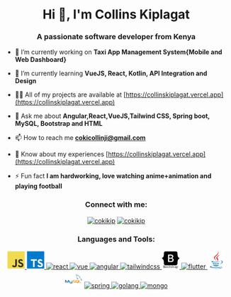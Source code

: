 <h1 align="center">Hi 👋, I'm Collins Kiplagat</h1>
<h3 align="center">A passionate software developer from Kenya</h3>

- 🔭 I’m currently working on **Taxi App Management System{Mobile and Web Dashboard}**

- 🌱 I’m currently learning **VueJS, React, Kotlin, API Integration and Design**

- 👨‍💻 All of my projects are available at [https://collinskiplagat.vercel.app](https://collinskiplagat.vercel.app)

- 💬 Ask me about **Angular,React,VueJS,Tailwind CSS, Spring boot, MySQL, Bootstrap and HTML**

- 📫 How to reach me **cokicollinji@gmail.com**

- 📄 Know about my experiences [https://collinskiplagat.vercel.app](https://collinskiplagat.vercel.app)

- ⚡ Fun fact **I am hardworking, love watching anime+animation and playing football**

<h3 align="center">Connect with me:</h3>
<p align="center">
<a href="https://linkedin.com/in/cokikip" target="blank"><img align="center" src="https://raw.githubusercontent.com/rahuldkjain/github-profile-readme-generator/master/src/images/icons/Social/linked-in-alt.svg" alt="cokikip" height="30" width="40" /></a>
<a href="https://instagram.com/cokikip" target="blank"><img align="center" src="https://raw.githubusercontent.com/rahuldkjain/github-profile-readme-generator/master/src/images/icons/Social/instagram.svg" alt="cokikip" height="30" width="40" /></a>
</p>

<h3 align="center">Languages and Tools:</h3>
<p align="center"> 
<a href="https://developer.mozilla.org/en-US/docs/Web/JavaScript" target="_blank"> <img src="https://raw.githubusercontent.com/devicons/devicon/master/icons/javascript/javascript-original.svg" alt="javascript" width="40" height="40"/> </a>
<a href="https://www.typescriptlang.org/" target="_blank"> <img src="https://raw.githubusercontent.com/devicons/devicon/master/icons/typescript/typescript-original.svg" alt="typescript" width="40" height="40"/> </a>
<a href="https://reactjs.org" target="_blank"> <img src="https://www.vectorlogo.zone/logos/reactjs/reactjs-icon.svg" alt="react" width="40" height="40"/> </a>
<a href="https://vuejs.org" target="_blank"> <img src="https://www.vectorlogo.zone/logos/vuejs/vuejs-icon.svg" alt="vue" width="40" height="40"/> </a>
<a href="https://angular.io" target="_blank"> <img src="https://angular.io/assets/images/logos/angular/angular.svg" alt="angular" width="40" height="40"/> </a>
<a href="https://tailwindcss.com/" target="_blank"> <img src="https://www.vectorlogo.zone/logos/tailwindcss/tailwindcss-icon.svg" alt="tailwindcss" width="40" height="40"/> </a>
<a href="https://getbootstrap.com" target="_blank"> <img src="https://raw.githubusercontent.com/devicons/devicon/master/icons/bootstrap/bootstrap-plain-wordmark.svg" alt="bootstrap" width="40" height="40"/> </a>
<a href="https://flutter.dev" target="_blank"> <img src="https://www.vectorlogo.zone/logos/flutterio/flutterio-icon.svg" alt="flutter" width="40" height="40"/> </a>
<a href="https://www.java.com" target="_blank"> <img src="https://raw.githubusercontent.com/devicons/devicon/master/icons/java/java-original.svg" alt="java" width="40" height="40"/></a>
<a href="https://www.mysql.com/" target="_blank"> <img src="https://raw.githubusercontent.com/devicons/devicon/master/icons/mysql/mysql-original-wordmark.svg" alt="mysql" width="40" height="40"/></a>
<a href="https://spring.io/" target="_blank"> <img src="https://www.vectorlogo.zone/logos/springio/springio-icon.svg" alt="spring" width="40" height="40"/> </a>
<a href="https://go.dev" target="_blank"> <img src="https://www.vectorlogo.zone/logos/golang/golang-icon.svg" alt="golang" width="40" height="40"/> </a>
<a href="https://www.mongodb.com" target="_blank"> <img src="https://www.vectorlogo.zone/logos/mongodb/mongodb-icon.svg" alt="mongo" width="40" height="40"/> </a>
